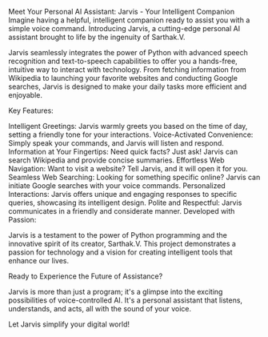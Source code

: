 Meet Your Personal AI Assistant: Jarvis - Your Intelligent Companion
Imagine having a helpful, intelligent companion ready to assist you with a simple voice command. Introducing Jarvis, a cutting-edge personal AI assistant brought to life by the ingenuity of Sarthak.V.

Jarvis seamlessly integrates the power of Python with advanced speech recognition and text-to-speech capabilities to offer you a hands-free, intuitive way to interact with technology. From fetching information from Wikipedia to launching your favorite websites and conducting Google searches, Jarvis is designed to make your daily tasks more efficient and enjoyable.

Key Features:

Intelligent Greetings: Jarvis warmly greets you based on the time of day, setting a friendly tone for your interactions.
Voice-Activated Convenience: Simply speak your commands, and Jarvis will listen and respond.
Information at Your Fingertips: Need quick facts? Just ask! Jarvis can search Wikipedia and provide concise summaries.
Effortless Web Navigation: Want to visit a website? Tell Jarvis, and it will open it for you.
Seamless Web Searching: Looking for something specific online? Jarvis can initiate Google searches with your voice commands.
Personalized Interactions: Jarvis offers unique and engaging responses to specific queries, showcasing its intelligent design.
Polite and Respectful: Jarvis communicates in a friendly and considerate manner.
Developed with Passion:

Jarvis is a testament to the power of Python programming and the innovative spirit of its creator, Sarthak.V. This project demonstrates a passion for technology and a vision for creating intelligent tools that enhance our lives.

Ready to Experience the Future of Assistance?

Jarvis is more than just a program; it's a glimpse into the exciting possibilities of voice-controlled AI. It's a personal assistant that listens, understands, and acts, all with the sound of your voice.

Let Jarvis simplify your digital world!
